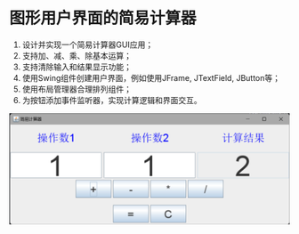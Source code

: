 # 图形用户界面的简易计算器
1. 设计并实现一个简易计算器GUI应用；
2. 支持加、减、乘、除基本运算；
3. 支持清除输入和结果显示功能；
4. 使用Swing组件创建用户界面，例如使用JFrame, JTextField, JButton等；
5. 使用布局管理器合理排列组件；
6. 为按钮添加事件监听器，实现计算逻辑和界面交互。

![img.png](img/img.png)